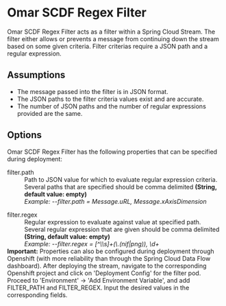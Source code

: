 # Omar SCDF Regex Filter
Omar SCDF Regex Filter acts as a filter within a Spring Cloud Stream. The filter either allows or prevents a message from continuing down the stream based on some given criteria. Filter criterias require a JSON path and a regular expression. 

## Assumptions ##
- The message passed into the filter is in JSON format.
- The JSON paths to the filter criteria values exist and are accurate.
- The number of JSON paths and the number of regular expressions provided are the same.

## Options ## 
Omar SCDF Regex Filter has the following properties that can be specified during deployment:
<dl>
  <dt>filter.path</dt>
  <dd>Path to JSON value for which to evaluate regular expression criteria. Several paths that are specified should be comma    delimited <strong>(String, default value: empty)</strong></dd>
  <dd><i>Example: --filter.path = Message.uRL, Message.xAxisDimension</i></dd>
</dl>
<dl>
  <dt>filter.regex</dt>
  <dd>Regular expression to evaluate against value at specified path. Several regular expression that are given should be comma delimited <strong>(String, default value: empty)</strong></dd>
  <dd><i>Example: --filter.regex = [^\\s]+(\.(nif|png)), \d+</i></dd>
  <strong>Important:</strong> Properties can also be configured during deployment through Openshift (with more reliability than through the Spring Cloud Data Flow dashboard). After deploying the stream, navigate to the corresponding Openshift project and click on 'Deployment Config' for the filter pod. Proceed to 'Environment' -> 'Add Environment Variable', and add FILTER_PATH and FILTER_REGEX. Input the desired values in the corresponding fields. 
</dl>
    
